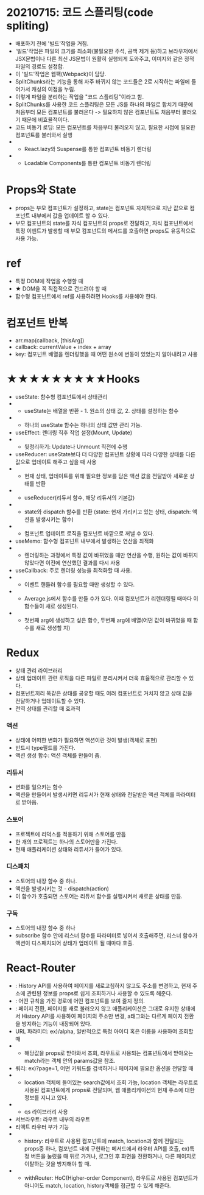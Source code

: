 # 20210715: 코드 스플리팅(code spliting)

- 배포하기 전에 '빌드'작업을 거침.
- '빌드'작업은 파일의 크기를 최소화(불필요한 주석, 공백 제거 등)하고 브라우저에서 JSX문법이나 다른 최신 JS문법이 원활히 실행되게 도와주고, 이미지와 같은 정적파일의 경로도 설정함.
- 이 '빌드'작업은 웹팩(Webpack)이 담당.
- SplitChunks라는 기능을 통해 자주 바뀌지 않는 코드들은 2로 시작하는 파일에 들어가서 캐싱의 이점을 누림.
- 이렇게 파일을 분리하는 작업을 "코드 스플리팅"이라고 함.
- SplitChunks를 사용한 코드 스플리팅은 모든 JS를 하나의 파일로 합치기 때문에 처음부터 모든 컴포넌트를 불러온다 -> 필요하지 않은 컴포넌트도 처음부터 불러오기 때문에 비효율적이다.
- 코드 비동기 로딩: 모든 컴포넌트를 차음부터 불러오지 않고, 필요한 시점에 필요한 컴포넌트를 불러와서 실행
- - React.lazy와 Suspense를 통한 컴포넌트 비동기 렌더링
- - Loadable Components를 통한 컴포넌트 비동기 렌더링

# Props와 State

- props는 부모 컴포넌트가 설정하고, state는 컴포넌트 자체적으로 지난 값으로 컴포넌트 내부에서 값을 업데이트 할 수 있다.
- 부모 컴포넌트의 state를 자식 컴포넌트의 props로 전달하고, 자식 컴포넌트에서 특정 이벤트가 발생할 때 부모 컴포넌트의 메서드를 호출하면 props도 유동적으로 사용 가능.

# ref

- 특정 DOM에 작업을 수행할 때
- ★ DOM을 꼭 직접적으로 건드려야 할 때
- 함수형 컴포넌트에서 ref를 사용하려면 Hooks를 사용해야 한다.

# 컴포넌트 반복

- arr.map(callback, [thisArg])
- callback: currentValue + index + array
- key: 컴포넌트 배열을 렌더링했을 때 어떤 원소에 변동이 있었는지 알아내려고 사용

# ★★★★★★★★★Hooks

- useState: 함수형 컴포넌트에서 상태관리
- - useState는 배열을 반환 - 1. 원소의 상태 값, 2. 상태를 설정하는 함수
- - 하나의 useState 함수는 하나의 상태 값만 관리 가능.
- useEffect: 렌더링 직후 작업 설정(Mount, Update)
- - 뒷정리하기: Update나 Unmount 직전에 수행
- useReducer: useState보다 더 다양한 컴포넌트 상황에 따라 다양한 상태를 다른 값으로 업데이트 해주고 싶을 때 사용
- - 현재 상태, 업데이트를 위해 필요한 정보를 담은 액션 값을 전달받아 새로운 상태를 반환
- - useReducer(리듀서 함수, 해당 리듀서의 기본값)
- - state와 dispatch 함수를 반환 (state: 현재 가리키고 있는 상태, dispatch: 액션을 발생시키는 함수)
- - 컴포넌트 업데이트 로직을 컴포넌트 바깥으로 꺼낼 수 있다.
- useMemo: 함수형 컴포넌트 내부에서 발생하는 연산을 최적화
- - 렌더링하는 과정에서 특정 값이 바뀌었을 때만 연산을 수행, 원하는 값이 바뀌지 않았다면 이전에 연산했던 결과를 다시 사용
- useCallback: 주로 렌더링 성능을 최적화할 때 사용.
- - 이벤트 핸들러 함수를 필요할 때만 생성할 수 있다.
- - Average.js에서 함수를 만들 수가 있다. 이때 컴포넌트가 리렌더링될 때마다 이 함수들이 새로 생성된다.
- - 첫번째 arg에 생성하고 싶은 함수, 두번째 arg에 배열(어떤 값이 바뀌었을 때 함수를 새로 생성할 지)

# Redux

- 상태 관리 라이브러리
- 상태 업데이트 관련 로직을 다른 파일로 분리시켜서 더욱 효율적으로 관리할 수 있다.
- 컴포넌트끼리 똑같은 상태를 공유할 때도 여러 컴포넌트로 거치지 않고 상태 값을 전달하거나 업데이트할 수 있다.
- 전역 상태를 관리할 때 효과적

### 액션

- 상태에 어떠한 변화가 필요하면 액션이란 것이 발생(객체로 표현)
- 반드시 type필드를 가진다.
- 액션 생성 함수: 액션 객체를 만들어 줌.

### 리듀서

- 변화를 일으키는 함수
- 액션을 만들어서 발생시키면 리듀서가 현재 상태와 전달받은 액션 객체를 파라미터로 받아옴.

### 스토어

- 프로젝트에 리덕스를 적용하기 위해 스토어를 만듬
- 한 개의 프로젝트는 하나의 스토어만을 가진다.
- 현재 애플리케이션 상태와 리듀서가 들어가 있다.

### 디스패치

- 스토어의 내장 함수 중 하나.
- 액션을 발생시키는 것 - dispatch(action)
- 이 함수가 호출되면 스토어는 리듀서 함수를 실행시켜서 새로운 상태를 만듬.

### 구독

- 스토어의 내장 함수 중 하나
- subscribe 함수 안에 리스너 함수를 파라미터로 넣어서 호출해주면, 리스너 함수가 액션이 디스패치되어 상태가 업데이트 될 때마다 호출.

# React-Router

- <BrowserRouter />: History API를 사용하여 페이지를 새로고침하지 않고도 주소를 변경하고, 현재 주소에 관련된 정보를 props로 쉽게 조회하거나 사용할 수 있도록 해준다.
- <Route path component />: 어떤 규칙을 가진 경로에 어떤 컴포넌트를 보여 줄지 정의.
- <Link to />: 페이지 전환, 페이지를 새로 불러오지 않고 애플리케이션은 그대로 유지한 상태에서 History API를 사용하여 페이지의 주소만 변경, a태그와는 다르게 페이지 전환을 방지하는 기능이 내장되어 있다.
- URL 파라미터: ex)/alpha, 일반적으로 특정 아이디 혹은 이름을 사용하여 조회할 때
- - 해당값을 props로 받아와서 조회, 라우트로 사용되는 컴포넌트에서 받아오는 match라는 객체 안의 params값을 참조.
- 쿼리: ex)?page=1, 어떤 키워드를 검색하거나 페이지에 필요한 옵션을 전달할 때
- - location 객체에 들어있는 search값에서 조회 가능, location 객체는 라우트로 사용된 컴포넌트에게 props로 전달되며, 웹 애플리케이션의 현재 주소에 대한 정보를 지니고 있다.
- - qs 라이브러리 사용
- 서브라우트: 라우트 내부의 라우트
- 리액트 라우터 부가 기능
- - history: 라우트로 사용된 컴포넌트에 match, location과 함께 전달되는 props중 하나, 컴포넌트 내에 구현하는 메서드에서 라우터 API를 호출, ex)특정 버튼을 눌렀을 때 뒤로 가거나, 로그인 후 화면을 전환하거나, 다른 페이지로 이탈하는 것을 방지해야 할 때.
- - withRouter: HoC(Higher-order Component), 라우트로 사용된 컴포넌트가 아니어도 match, location, history객체를 접근할 수 있게 해준다.
